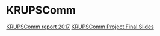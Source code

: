 # KRUPSComm
[KRUPSComm report 2017](https://github.com/ajinsunny/KRUPSComm/blob/main/Final%20Report.pdf)
[KRUPSComm Project Final Slides](https://github.com/ajinsunny/KRUPSComm/blob/main/Final%20Report%20Slides.pdf)
